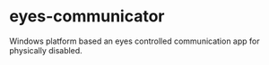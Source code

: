 # eyes-communicator
Windows platform based an eyes controlled communication app for physically disabled. 
